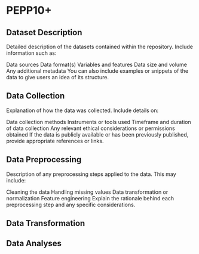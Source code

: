 # PEPP10+
## Dataset Description
Detailed description of the datasets contained within the repository. Include information such as:

Data sources
Data format(s)
Variables and features
Data size and volume
Any additional metadata
You can also include examples or snippets of the data to give users an idea of its structure.

## Data Collection
Explanation of how the data was collected. Include details on:

Data collection methods
Instruments or tools used
Timeframe and duration of data collection
Any relevant ethical considerations or permissions obtained
If the data is publicly available or has been previously published, provide appropriate references or links.

## Data Preprocessing
Description of any preprocessing steps applied to the data. This may include:

Cleaning the data
Handling missing values
Data transformation or normalization
Feature engineering
Explain the rationale behind each preprocessing step and any specific considerations.

## Data Transformation

## Data Analyses
